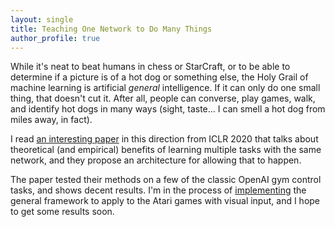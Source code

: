 ```yaml
---
layout: single
title: Teaching One Network to Do Many Things
author_profile: true
---
```


While it's neat to beat humans in chess or StarCraft, or to be able to determine if a picture is of a hot dog or something else, the Holy Grail of machine learning is artificial *general* intelligence. If it can only do one small thing, that doesn't cut it. After all, people can converse, play games, walk, and identify hot dogs in many ways (sight, taste... I can smell a hot dog from miles away, in fact).

I read [an interesting paper](https://openreview.net/forum?id=rkgpv2VFvr) in this direction from ICLR 2020 that talks about theoretical (and empirical) benefits of learning multiple tasks with the same network, and they propose an architecture for allowing that to happen.

The paper tested their methods on a few of the classic OpenAI gym control tasks, and shows decent results. I'm in the process of [implementing](https://github.com/csreid/atari-mtdqn) the general framework to apply to the Atari games with visual input, and I hope to get some results soon.

